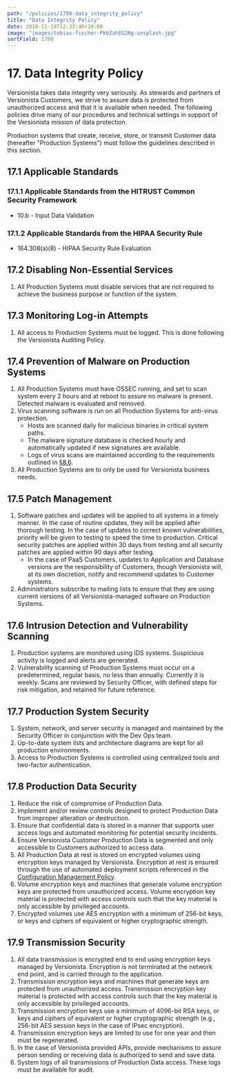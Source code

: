 ```yaml
---
path: "/policies/1700-data_integrity_policy"
title: "Data Integrity Policy"
date: 2018-11-18T12:33:46+10:00
image: "images/tobias-fischer-PkbZahEG2Ng-unsplash.jpg"
sortField: 1700
---
```


# 17. Data Integrity Policy

Versionista takes data integrity very seriously. As stewards and partners of
Versionista Customers, we strive to assure data is protected from unauthorized
access and that it is available when needed. The following policies drive many
of our procedures and technical settings in support of the Versionista mission
of data protection.

Production systems that create, receive, store, or transmit Customer data
(hereafter "Production Systems") must follow the guidelines described in this
section.

## 17.1 Applicable Standards

### 17.1.1 Applicable Standards from the HITRUST Common Security Framework

- 10.b - Input Data Validation

### 17.1.2 Applicable Standards from the HIPAA Security Rule

- 164.308(a)(8) - HIPAA Security Rule Evaluation

## 17.2 Disabling Non-Essential Services

1. All Production Systems must disable services that are not required to achieve
   the business purpose or function of the system.

## 17.3 Monitoring Log-in Attempts

1. All access to Production Systems must be logged. This is done following the
   Versionista Auditing Policy.

## 17.4 Prevention of Malware on Production Systems

1. All Production Systems must have OSSEC running, and set to scan system every
   2 hours and at reboot to assure no malware is present. Detected malware is
   evaluated and removed.
2. Virus scanning software is run on all Production Systems for anti-virus
   protection.
   - Hosts are scanned daily for malicious binaries in critical system paths.
   - The malware signature database is checked hourly and automatically updated
     if new signatures are available.
   - Logs of virus scans are maintained according to the requirements outlined
     in [§8.6](#8-6-audit-log-security-controls-and-backup).
3. All Production Systems are to only be used for Versionista business needs.

## 17.5 Patch Management

1. Software patches and updates will be applied to all systems in a timely
   manner. In the case of routine updates, they will be applied after thorough
   testing. In the case of updates to correct known vulnerabilities, priority
   will be given to testing to speed the time to production. Critical security
   patches are applied within 30 days from testing and all security patches are
   applied within 90 days after testing.
   - In the case of PaaS Customers, updates to Application and Database versions
     are the responsibility of Customers, though Versionista will, at its own
     discretion, notify and recommend updates to Customer systems.
2. Administrators subscribe to mailing lists to ensure that they are using
   current versions of all Versionista-managed software on Production Systems.

## 17.6 Intrusion Detection and Vulnerability Scanning

1. Production systems are monitored using IDS systems. Suspicious activity is
   logged and alerts are generated.
2. Vulnerability scanning of Production Systems must occur on a predetermined,
   regular basis, no less than annually. Currently it is weekly. Scans are
   reviewed by Security Officer, with defined steps for risk mitigation, and
   retained for future reference.

## 17.7 Production System Security

1. System, network, and server security is managed and maintained by the
   Security Officer in conjunction with the Dev Ops team.
2. Up-to-date system lists and architecture diagrams are kept for all production
   environments.
3. Access to Production Systems is controlled using centralized tools and
   two-factor authentication.

## 17.8 Production Data Security

1. Reduce the risk of compromise of Production Data.
2. Implement and/or review controls designed to protect Production Data from
   improper alteration or destruction.
3. Ensure that confidential data is stored in a manner that supports user access
   logs and automated monitoring for potential security incidents.
4. Ensure Versionista Customer Production Data is segmented and only accessible
   to Customers authorized to access data.
5. All Production Data at rest is stored on encrypted volumes using encryption
   keys managed by Versionista. Encryption at rest is ensured through the use of
   automated deployment scripts referenced in the
   [Configuration Management Policy](#9-configuration-management-policy).
6. Volume encryption keys and machines that generate volume encryption keys are
   protected from unauthorized access. Volume encryption key material is
   protected with access controls such that the key material is only accessible
   by privileged accounts.
7. Encrypted volumes use AES encryption with a minimum of 256-bit keys, or keys
   and ciphers of equivalent or higher cryptographic strength.

## 17.9 Transmission Security

1. All data transmission is encrypted end to end using encryption keys managed
   by Versionista. Encryption is not terminated at the network end point, and is
   carried through to the application.
2. Transmission encryption keys and machines that generate keys are protected
   from unauthorized access. Transmission encryption key material is protected
   with access controls such that the key material is only accessible by
   privileged accounts.
3. Transmission encryption keys use a minimum of 4096-bit RSA keys, or keys and
   ciphers of equivalent or higher cryptographic strength (e.g., 256-bit AES
   session keys in the case of IPsec encryption).
4. Transmission encryption keys are limited to use for one year and then must be
   regenerated.
5. In the case of Versionista provided APIs, provide mechanisms to assure person
   sending or receiving data is authorized to send and save data.
6. System logs of all transmissions of Production Data access. These logs must
   be available for audit.
